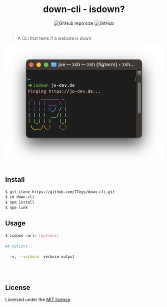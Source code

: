 <h1 align=center> down-cli  -  isdown? </h1>

<div align=center>
<img alt="GitHub repo size" src="https://img.shields.io/github/repo-size/ITegs/down-cli?label=size&style=flat-square">
<img alt="GitHub" src="https://img.shields.io/github/license/ITegs/down-cli?style=flat-square">
</div>

<br>

> A CLI that tests if a website is down

<img alt="isdown" src="assets/isdown.png" width="600">

## Install

```bash
$ git clone https://github.com/ITegs/down-cli.git
$ cd down-cli
$ npm install
$ npm link
```

## Usage

```bash
$ isdown <url> [options]

## Options

  -v, --verbose  verbose output
```

<br>
<br>

## License

Licensed under the [MIT license](https://github.com/ITegs/down-cli/blob/main/LICENCE.md).
